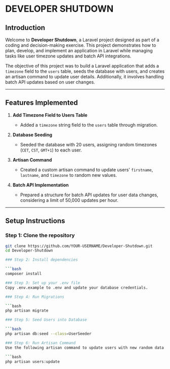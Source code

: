# DEVELOPER SHUTDOWN

## Introduction

Welcome to **Developer Shutdown**, a Laravel project designed as part of a coding and decision-making exercise. This project demonstrates how to plan, develop, and implement an application in Laravel while managing tasks like user timezone updates and batch API integrations.

The objective of this project was to build a Laravel application that adds a `timezone` field to the `users` table, seeds the database with users, and creates an artisan command to update user details. Additionally, it involves handling batch API updates based on user changes.

---

## Features Implemented

1. **Add Timezone Field to Users Table**
   - Added a `timezone` string field to the `users` table through migration.
   
2. **Database Seeding**
   - Seeded the database with 20 users, assigning random timezones (`CET`, `CST`, `GMT+1`) to each user.

3. **Artisan Command**
   - Created a custom artisan command to update users' `firstname`, `lastname`, and `timezone` to random new values.
   
4. **Batch API Implementation**
   - Prepared a structure for batch API updates for user data changes, considering a limit of 50,000 updates per hour.

---

## Setup Instructions

### Step 1: Clone the repository

```bash
git clone https://github.com/YOUR-USERNAME/Developer-Shutdown.git
cd Developer-Shutdown

### Step 2: Install dependencies

```bash
composer install

### Step 3: Set up your .env file
Copy .env.example to .env and update your database credentials.

### Step 4: Run Migrations

```bash
php artisan migrate

### Step 5: Seed Users into Database

```bash
php artisan db:seed --class=UserSeeder

### Step 6: Run Artisan Command
Use the following artisan command to update users with new random data:

```bash
php artisan users:update
